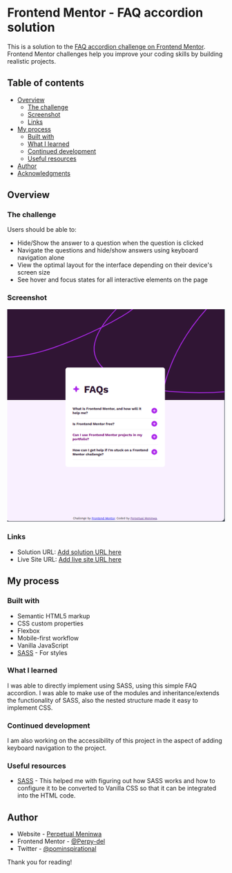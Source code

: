 # Frontend Mentor - FAQ accordion solution

This is a solution to the [FAQ accordion challenge on Frontend Mentor](https://www.frontendmentor.io/challenges/faq-accordion-wyfFdeBwBz). Frontend Mentor challenges help you improve your coding skills by building realistic projects. 

## Table of contents

- [Overview](#overview)
  - [The challenge](#the-challenge)
  - [Screenshot](#screenshot)
  - [Links](#links)
- [My process](#my-process)
  - [Built with](#built-with)
  - [What I learned](#what-i-learned)
  - [Continued development](#continued-development)
  - [Useful resources](#useful-resources)
- [Author](#author)
- [Acknowledgments](#acknowledgments)

## Overview

### The challenge

Users should be able to:

- Hide/Show the answer to a question when the question is clicked
- Navigate the questions and hide/show answers using keyboard navigation alone
- View the optimal layout for the interface depending on their device's screen size
- See hover and focus states for all interactive elements on the page

### Screenshot

![FAQ](./assets/images/acc-screenshot.png)

### Links

- Solution URL: [Add solution URL here](https://github.com/FrontendMentor-Perpydel/FAQ-accordion)
- Live Site URL: [Add live site URL here](https://faqacc.netlify.app/)

## My process

### Built with

- Semantic HTML5 markup
- CSS custom properties
- Flexbox
- Mobile-first workflow
- Vanilla JavaScript
- [SASS](https://sass-lang.com/guide/) - For styles

### What I learned

I was able to directly implement using SASS, using this simple FAQ accordion. I was able to make use of the modules and inheritance/extends the functionality of SASS, also the nested structure made it easy to implement CSS.

### Continued development

I am also working on the accessibility of this project in the aspect of adding keyboard navigation to the project.

### Useful resources

- [SASS](https://sass-lang.com/guide/) - This helped me with figuring out how SASS works and how to configure it to be converted to Vanilla CSS so that it can be integrated into the HTML code.

## Author

- Website - [Perpetual Meninwa](https://pm-portfolio-drab.vercel.app/)
- Frontend Mentor - [@Perpy-del](https://www.frontendmentor.io/profile/Perpy-del)
- Twitter - [@pominspirational](https://twitter.com/pominpirational)

Thank you for reading!

